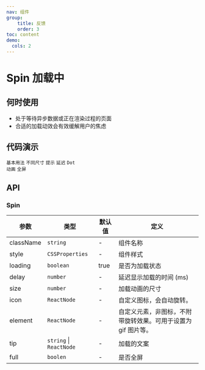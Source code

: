 ```yaml
---
nav: 组件
group:
    title: 反馈
    order: 3
toc: content
demo:
  cols: 2
---
```


# Spin 加载中


## 何时使用

- 处于等待异步数据或正在渲染过程的页面
- 合适的加载动效会有效缓解用户的焦虑

## 代码演示

<code src="../../packages/ui/examples/spin/basic.tsx" description="一个简单的 loading 状态。">基本用法</code>
<code src="../../packages/ui/examples/spin/size.tsx" description="设置 `size` 可以得到不同尺寸的加载图标。">不同尺寸</code>
<code src="../../packages/ui/examples/spin/tip.tsx" description="通过 `tip` 字段自定义加载时的文案。">提示</code>
<code src="../../packages/ui/examples/spin/delay.tsx" description="通过 `delay` 延迟显示 `loading`，对状态切换进行防抖处理，有效避免状态快速切换时的屏幕闪烁。">延迟</code>
<code src="../../packages/ui/examples/spin/dot.tsx" description="通过 `delay` 延迟显示 `loading`，对状态切换进行防抖处理，有效避免状态快速切换时的屏幕闪烁。">Dot 动画</code>
<code src="../../packages/ui/examples/spin/full.tsx" description="`full` 属性非常适合创建流畅的页面加载器。它添加了半透明覆盖层，并在其中心放置了一个旋转加载符号。">全屏</code>
## API

### Spin

| **参数** | **类型** | **默认值** | **定义** |
|--|--|--|--|
| className | `string`              | -        | 组件名称       |
| style     | `CSSProperties`       | -        | 组件样式	    |
|loading|`boolean`|true|是否为加载状态|
|delay|`number`|-|延迟显示加载的时间 (ms)|
|size|`number`|-|加载动画的尺寸|
|icon|`ReactNode`|-|自定义图标，会自动旋转。|
|element|`ReactNode`|-|自定义元素，非图标，不附带旋转效果。可用于设置为 gif 图片等。|
|tip|`string` \| `ReactNode` |-|加载的文案|
|full|`boolen`|-|是否全屏|

